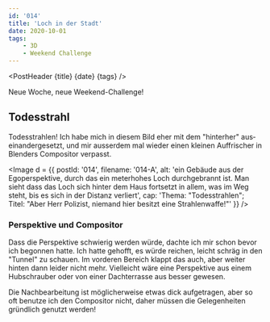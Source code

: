```yaml
---
id: '014'
title: 'Loch in der Stadt'
date: 2020-10-01
tags:
    - 3D
    - Weekend Challenge
---
```




<script>
    import Image from '$lib/Image.svelte'
    import Link from '$lib/Link.svelte'
	import PostHeader from '$lib/PostHeader.svelte'
</script>



<PostHeader {title} {date} {tags} />

Neue Woche, neue <Link href="https://blenderartists.org/c/contests/weekend-challenge/25">Weekend-Challenge</Link>!

## Todesstrahl

Todesstrahlen! Ich habe mich in diesem Bild eher mit dem "hinter&shy;her" aus&shy;einander&shy;ge&shy;setzt, und mir ausser&shy;dem mal wieder einen kleinen Auf&shy;frischer in Blenders Compo&shy;sitor ver&shy;passt.

<Image d = {{ postId: '014', filename: '014-A',
	alt: 'ein Gebäude aus der Egoperspektive, durch das ein meterhohes Loch durchgebrannt ist. Man sieht dass das Loch sich hinter dem Haus fortsetzt in allem, was im Weg steht, bis es sich in der Distanz verliert',
	cap: 'Thema: "Todesstrahlen"; Titel: "Aber Herr Polizist, niemand hier besitzt eine Strahlenwaffe!"'
}} />

### Perspektive und Compositor

Dass die Per&shy;spek&shy;tive schwie&shy;rig werden würde, dachte ich mir schon bevor ich be&shy;gon&shy;nen hatte. Ich hatte gehofft, es würde reichen, leicht schräg in den "Tunnel" zu schauen. Im vorderen Bereich klappt das auch, aber weiter hinten dann leider nicht mehr. Viel&shy;leicht wäre eine Per&shy;spek&shy;tive aus einem Hub&shy;schrau&shy;ber oder von einer Dach&shy;ter&shy;rasse aus bes&shy;ser gewesen.

Die Nach&shy;bear&shy;bei&shy;tung ist mög&shy;licher&shy;weise etwas dick auf&shy;getragen, aber so oft benutze ich den Com&shy;positor nicht, daher müssen die Gelegen&shy;heiten gründ&shy;lich genutzt werden!


